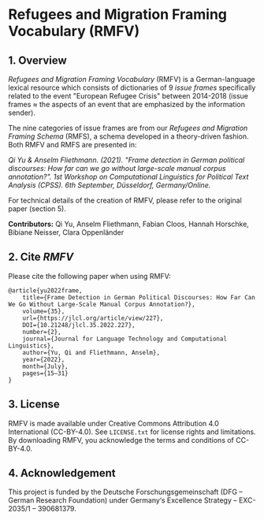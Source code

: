 # Refugees and Migration Framing Vocabulary (RMFV)

## 1. Overview

*Refugees and Migration Framing Vocabulary* (RMFV) is a German-language lexical resource which consists of dictionaries of 9 *issue frames* specifically related to the event "European Refugee Crisis" between 2014-2018 (issue frames ≈ the aspects of an event that are emphasized by the information sender). 

The nine categories of issue frames are from our *Refugees and Migration Framing Schema* (RMFS), a schema developed in a theory-driven fashion. 
Both RMFV and RMFS are presented in: 

*Qi Yu & Anselm Fliethmann. (2021). "Frame detection in German political discourses: How far can we go without large-scale manual corpus annotation?". 1st Workshop on Computational Linguistics for Political Text Analysis (CPSS). 6th September, Düsseldorf, Germany/Online.*

For technical details of the creation of RMFV, please refer to the original paper (section 5).  

**Contributors:**
Qi Yu, Anselm Fliethmann, Fabian Cloos, Hannah Horschke, Bibiane Neisser, Clara Oppenländer

## 2. Cite *RMFV*
Please cite the following paper when using RMFV:

    @article{yu2022frame, 
        title={Frame Detection in German Political Discourses: How Far Can We Go Without Large-Scale Manual Corpus Annotation?}, 
        volume={35}, 
        url={https://jlcl.org/article/view/227}, 
        DOI={10.21248/jlcl.35.2022.227}, 
        number={2}, 
        journal={Journal for Language Technology and Computational Linguistics}, 
        author={Yu, Qi and Fliethmann, Anselm}, 
        year={2022}, 
        month={July}, 
        pages={15–31}
    }

## 3. License
RMFV is made available under Creative Commons Attribution 4.0 International (CC-BY-4.0). See `LICENSE.txt` for license rights and limitations.
By downloading RMFV, you acknowledge the terms and conditions of CC-BY-4.0.

## 4. Acknowledgement
This project is funded by the Deutsche Forschungsgemeinschaft (DFG – German Research Foundation) under Germany‘s Excellence Strategy – EXC-2035/1 – 390681379.
